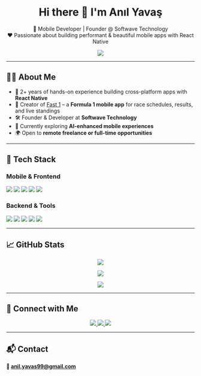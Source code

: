 <h1 align="center">Hi there 👋 I'm Anıl Yavaş</h1>  
<p align="center">
  🚀 Mobile Developer | Founder @ Softwave Technology<br>
  ❤️ Passionate about building performant & beautiful mobile apps with React Native
</p>

<p align="center">
  <a href="https://lnkd.in/dqKQtetC" target="_blank">
    <img src="https://img.shields.io/badge/🚗 Download%20Fast%201%20Now%20on%20the%20App%20Store!-blue?style=for-the-badge" />
  </a>
</p>

---

## 🧑‍💻 About Me

- 🧠 2+ years of hands-on experience building cross-platform apps with **React Native**
- 🏁 Creator of [Fast 1](https://lnkd.in/dqKQtetC) – a **Formula 1 mobile app** for race schedules, results, and live standings
- 🛠 Founder & Developer at **Softwave Technology**
- 🔬 Currently exploring **AI-enhanced mobile experiences**
- 🌍 Open to **remote freelance or full-time opportunities**

---

## 🔧 Tech Stack

### Mobile & Frontend
<p align="left">
  <img src="https://img.shields.io/badge/React_Native-20232A?style=for-the-badge&logo=react&logoColor=61DAFB" />
  <img src="https://img.shields.io/badge/TypeScript-3178C6?style=for-the-badge&logo=typescript&logoColor=white" />
  <img src="https://img.shields.io/badge/JavaScript-F7DF1E?style=for-the-badge&logo=javascript&logoColor=black" />
  <img src="https://img.shields.io/badge/Redux-764ABC?style=for-the-badge&logo=redux&logoColor=white" />
  <img src="https://img.shields.io/badge/React_Query-FF4154?style=for-the-badge&logo=reactquery&logoColor=white" />
</p>

### Backend & Tools
<p align="left">
  <img src="https://img.shields.io/badge/Node.js-339933?style=for-the-badge&logo=node.js&logoColor=white" />
  <img src="https://img.shields.io/badge/GraphQL-E10098?style=for-the-badge&logo=graphql&logoColor=white" />
  <img src="https://img.shields.io/badge/Supabase-3ECF8E?style=for-the-badge&logo=supabase&logoColor=white" />
  <img src="https://img.shields.io/badge/PostgreSQL-4169E1?style=for-the-badge&logo=postgresql&logoColor=white" />
  <img src="https://img.shields.io/badge/MongoDB-47A248?style=for-the-badge&logo=mongodb&logoColor=white" />
</p>

---

## 📈 GitHub Stats

<p align="center">
  <img src="https://github-readme-stats.vercel.app/api?username=anilyavas&theme=onedark&show_icons=true&hide_border=false" /></p>
  <p align="center"><img src="https://github-readme-streak-stats.herokuapp.com?user=anilyavas&theme=onedark&hide_border=false" />
</p>
<p align="center">
  <img src="https://github-readme-stats.vercel.app/api/top-langs/?username=anilyavas&theme=onedark&layout=compact&hide_border=false" />
</p>

---

## 🤝 Connect with Me

<p align="center">
  <a href="https://linkedin.com/in/anilyavas">
    <img src="https://img.shields.io/badge/LinkedIn-0A66C2?style=for-the-badge&logo=linkedin&logoColor=white" />
  </a>
  <a href="https://medium.com/@anil.yavas">
    <img src="https://img.shields.io/badge/Medium-000000?style=for-the-badge&logo=medium&logoColor=white" />
  </a>
  <a href="https://instagram.com/anilyvas">
    <img src="https://img.shields.io/badge/Instagram-E4405F?style=for-the-badge&logo=instagram&logoColor=white" />
  </a>
</p>

---

## 📬 Contact

**📧 anil.yavas99@gmail.com**
